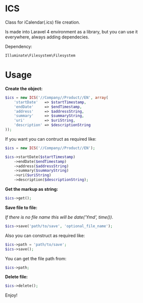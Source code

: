 ICS
===

Class for iCalendar(.ics) file creation.

Is made into Laravel 4 environment as a library, but you can use it everywhere, always adding dependecies.

Dependency:

    Illuminate\Filesystem\Filesystem
		
Usage
=====

__Create the object:__

```php
$ics = new ICS('//Company//Product//EN', array(
	'startDate'   => $startTimestamp,
	'endDate'     => $endTimestamp,
	'address'     => $addressString,
	'summary'     => $summaryString,
	'uri'         => $uriString,
	'description' => $descriptionString
));
```
If you want you can contruct as required like:

```php
$ics = new ICS('//Company//Product//EN');

$ics->startDate($startTimestamp)
    ->endDate($endTimestamp)
    ->address($addressString)
    ->summary($summaryString)
    ->uri($uriString)
    ->description($descriptionString);
```

__Get the markup as string:__

```php
$ics->get();
```

__Save file to file:__

_If there is no file name this will be date('Ymd', time())_.

```php
$ics->save('path/to/save', 'optional_file_name');
```

Also you can construct as required like:

```php
$ics->path = 'path/to/save';
$ics->save();
```

You can get the file path from:

```php
$ics->path;
```

__Delete file:__

```php
$ics->delete();
```

Enjoy!